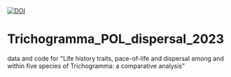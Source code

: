 [![DOI](https://zenodo.org/badge/DOI/10.5281/zenodo.7544901.svg)](https://doi.org/10.5281/zenodo.7544901)



# Trichogramma_POL_dispersal_2023
data and code for "Life history traits, pace-of-life and dispersal among and within five species of Trichogramma: a comparative analysis"
